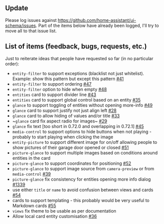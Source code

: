 ## Update
Please log issues against https://github.com/home-assistant/ui-schema/issues. Part of the items below have already been logged, I'll try to move all to that issue list.

## List of items (feedback, bugs, requests, etc.)
Just to reiterate ideas that people have requested so far (in no particular order):
- `entity-filter` to support exceptions (blacklist not just whitelist). Example: show this pattern but except this pattern [#41](https://github.com/home-assistant/ui-schema/issues/41)
- `entity-filter` to support ordering [#47](https://github.com/home-assistant/ui-schema/issues/47)
- `entity-filter` option to hide when empty [#48](https://github.com/home-assistant/ui-schema/issues/48)
- `entities` card to support divider line [#43](https://github.com/home-assistant/ui-schema/issues/43)
- `entities` card to support global control based on an entity [#35](https://github.com/home-assistant/ui-schema/issues/35)
- `glance` to support toggling of entities without opening more-info [#49](https://github.com/home-assistant/ui-schema/issues/49)
- `glance` card to support justify not just align left [#28](https://github.com/home-assistant/ui-schema/issues/28)
- `glance` card to allow hiding of values and/or title [#33](https://github.com/home-assistant/ui-schema/issues/33)
- ~`glance` card fix aspect radio for images~ [#29](https://github.com/home-assistant/ui-schema/issues/29)
- `glance` fix text [too short in 0.72.0 and overlapping in 0.72.1] [#45](https://github.com/home-assistant/ui-schema/issues/45)
- `media-control` to support options to hide buttons when not playing - probably to start playing when clicking the image
- `entity-picture` to support different image for on/off allowing people to show pictures of their garage door opened or closed [#51](https://github.com/home-assistant/ui-schema/issues/51)
- `picture-glance` to support multiple images based on conditions around entities in the card
- `picture-glance` to support coordinates for positioning [#52](https://github.com/home-assistant/ui-schema/issues/52)
- `picture-glance` to support image source from `camera-preview` or from `media-control` [#39](https://github.com/home-assistant/ui-schema/issues/39)
- `picture-glance` fix consistency for entities opening more info dialog [#1339](https://github.com/home-assistant/home-assistant-polymer/pull/1339)
- use either `title` or `name` to avoid confusion between views and cards [#54](https://github.com/home-assistant/ui-schema/issues/54)
- cards to support templating - this probably would be very useful to Markdown cards [#55](https://github.com/home-assistant/ui-schema/issues/55)
- `views` fix theme to be usable as per documentation
- Allow local card entity customisation [#36](https://github.com/home-assistant/ui-schema/issues/36)